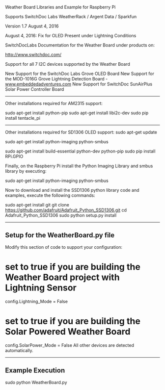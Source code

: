 Weather Board Libraries and Example for Raspberry Pi

Supports SwitchDoc Labs WeatherRack / Argent Data / Sparkfun

Version 1.7 
August 4, 2016

August 4, 2016:   Fix for OLED Present under Lightning Conditions

SwitchDocLabs Documentation for the Weather Board under products on:

http://www.switchdoc.com/

Support for all 7 I2C devices supported by the Weather Board

New Support for the SwitchDoc Labs Grove OLED Board
New Support for the MOD-1016G Grove Lightning Detection Board - www.embeddedadventures.com 
New Support for SwitchDoc SunAirPlus Solar Power Controller Board


-------------------
Other installations required for AM2315 support:

sudo apt-get install python-pip 
sudo apt-get install libi2c-dev 
sudo pip install tentacle_pi

-------------------
Other installations required for SD1306 OLED support:
sudo apt-get update

sudo apt-get install python-imaging python-smbus

sudo apt-get install build-essential python-dev python-pip
sudo pip install RPi.GPIO


Finally, on the Raspberry Pi install the Python Imaging Library and smbus library by executing:

sudo apt-get install python-imaging python-smbus

Now to download and install the SSD1306 python library code and examples, execute the following commands:

sudo apt-get install git 
git clone https://github.com/adafruit/Adafruit_Python_SSD1306.git
cd Adafruit_Python_SSD1306
sudo python setup.py install



--------------------
Setup for the WeatherBoard.py file
--------------------

Modify this section of code to support your configuration:

# set to true if you are building the Weather Board project with Lightning Sensor
config.Lightning_Mode = False
# set to true if you are building the Solar Powered Weather Board
config.SolarPower_Mode = False
All other devices are detected automatically.

----------------
Example Execution
----------------

sudo python WeatherBoard.py


